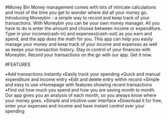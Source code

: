#Money Bin
Money management comes with lots of intricate calculations and most of the time you get to wonder where did all your money go. Introducing Moneybin - a simple way to record and keep track of your transactions. With Moneybin you can be your own money manager. All you have to do is enter the amount and choose between income or expenditure. Type in your income(cash-in) and expenses(cash-out) as you earn and spend, and the app does the math for you. This app can help you easily manage your money and keep track of your income and expenses as well as keeps your transaction history. Stay in control of your finances with Moneybin. Record your transactions on the go with our app. Get it now.

#FEATURES

▪️Add transactions instantly
▪️Easily track your spending
▪️Quick and manual expenditure and income entry
▪️Edit and delete entry within record
▪️Simple and easy to use
▪️Homepage with features showing recent transactions
▪️Find out how much you spend and how you are saving month to month. Our app gives you an analysis of each month, so you always know where your money goes.
▪️Simple and intuitive user interface
▪️Download it for free, enter your expenses and income and have instant control over your spending

